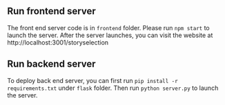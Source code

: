 ## Run frontend server
The front end server code is in `frontend` folder. Please run `npm start` to launch the server. After the server launches, you can visit the website at http://localhost:3001/storyselection

## Run backend server

To deploy back end server, you can first run `pip install -r requirements.txt` under `flask` folder. Then run `python server.py` to launch the server.